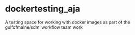 # dockertesting_aja
A testing space for working with docker images as part of the gulfofmaine/sdm_workflow team work
